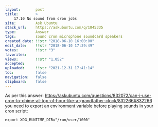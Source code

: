 ```yaml
---
layout:       post
title:        >
    17.10 No sound from cron jobs
site:         Ask Ubuntu
stack_url:    https://askubuntu.com/q/1045335
type:         Answer
tags:         sound cron microphone soundcard speakers
created_date: !!str "2018-06-10 16:00:00"
edit_date:    !!str "2018-06-10 17:39:49"
votes:        !!str "3"
favorites:    
views:        !!str "1,052"
accepted:     
uploaded:     !!str "2021-12-31 17:41:14"
toc:          false
navigation:   false
clipboard:    false
---
```


As per this answer: https://askubuntu.com/questions/832072/can-i-use-cron-to-chime-at-top-of-hour-like-a-grandfather-clock/832266#832266 you need to export an environment variable before playing sounds in your cron script:

``` 
export XDG_RUNTIME_DIR="/run/user/1000"

```
